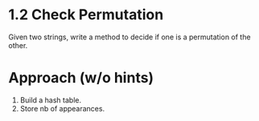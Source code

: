 # 1.2 Check Permutation
Given two strings, write a method to decide if one is a permutation of the other.

# Approach (w/o hints)
1. Build a hash table.
2. Store nb of appearances.
